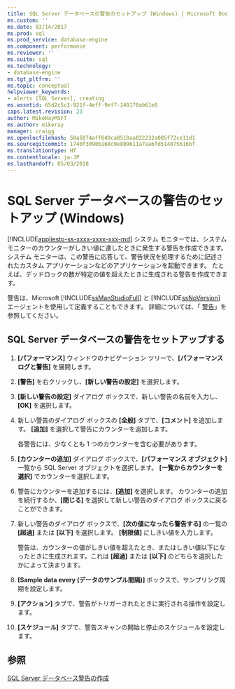 ```yaml
---
title: SQL Server データベースの警告のセットアップ (Windows) | Microsoft Docs
ms.custom: ''
ms.date: 03/14/2017
ms.prod: sql
ms.prod_service: database-engine
ms.component: performance
ms.reviewer: ''
ms.suite: sql
ms.technology:
- database-engine
ms.tgt_pltfrm: ''
ms.topic: conceptual
helpviewer_keywords:
- alerts [SQL Server], creating
ms.assetid: 65d2c5c1-921f-4eff-9ef7-149170ab61e8
caps.latest.revision: 23
author: MikeRayMSFT
ms.author: mikeray
manager: craigg
ms.openlocfilehash: 50a5074aff640ca0518aa022232a085f72ce11d1
ms.sourcegitcommit: 1740f3090b168c0e809611a7aa6fd514075616bf
ms.translationtype: HT
ms.contentlocale: ja-JP
ms.lasthandoff: 05/03/2018
---
```

# <a name="set-up-a-sql-server-database-alert-windows"></a>SQL Server データベースの警告のセットアップ (Windows)
[!INCLUDE[appliesto-ss-xxxx-xxxx-xxx-md](../../includes/appliesto-ss-xxxx-xxxx-xxx-md.md)]
  システム モニターでは、システム モニターのカウンターがしきい値に達したときに発生する警告を作成できます。 システム モニターは、この警告に応答して、警告状況を処理するために記述されたカスタム アプリケーションなどのアプリケーションを起動できます。 たとえば、デッドロックの数が特定の値を超えたときに生成される警告を作成できます。 
  
 警告は、Microsoft [!INCLUDE[ssManStudioFull](../../includes/ssmanstudiofull-md.md)] と [!INCLUDE[ssNoVersion](../../includes/ssnoversion-md.md)] エージェントを使用して定義することもできます。 詳細については、「 [警告](http://msdn.microsoft.com/library/3f57d0f0-4781-46ec-82cd-b751dc5affef)」を参照してください。  
  
## <a name="set-up-a-sql-server-database-alert"></a>SQL Server データベースの警告をセットアップする  
  
1. **[パフォーマンス]** ウィンドウのナビゲーション ツリーで、**[パフォーマンス ログと警告]** を展開します。  
  
2. **[警告]** を右クリックし、**[新しい警告の設定]** を選択します。
  
3. **[新しい警告の設定]** ダイアログ ボックスで、新しい警告の名前を入力し、**[OK]** を選択します。  
  
4. 新しい警告のダイアログ ボックスの **[全般]** タブで、**[コメント]** を追加します。 **[追加]** を選択して警告にカウンターを追加します。  
  
     各警告には、少なくとも 1 つのカウンターを含む必要があります。  
  
5. **[カウンターの追加]** ダイアログ ボックスで、**[パフォーマンス オブジェクト]** 一覧から SQL Server オブジェクトを選択します。 **[一覧からカウンターを選択]** でカウンターを選択します。  
  
6. 警告にカウンターを追加するには、**[追加]** を選択します。 カウンターの追加を続行するか、**[閉じる]** を選択して新しい警告のダイアログ ボックスに戻ることができます。  
  
7. 新しい警告のダイアログ ボックスで、**[次の値になったら警告する]** の一覧の **[超過]** または **[以下]** を選択します。 **[制限値]** にしきい値を入力します。  
  
     警告は、カウンターの値がしきい値を超えたとき、またはしきい値以下になったときに生成されます。これは **[超過]** または **[以下]** のどちらを選択したかによって決まります。  
  
8. **[Sample data every (データのサンプル間隔)]** ボックスで、サンプリング周期を設定します。  
  
9. **[アクション]** タブで、警告がトリガーされたときに実行される操作を設定します。  
  
10. **[スケジュール]** タブで、警告スキャンの開始と停止のスケジュールを設定します。  
  
## <a name="see-also"></a>参照  
 [SQL Server データベース警告の作成](../../relational-databases/performance-monitor/create-a-sql-server-database-alert.md)  
  
  
